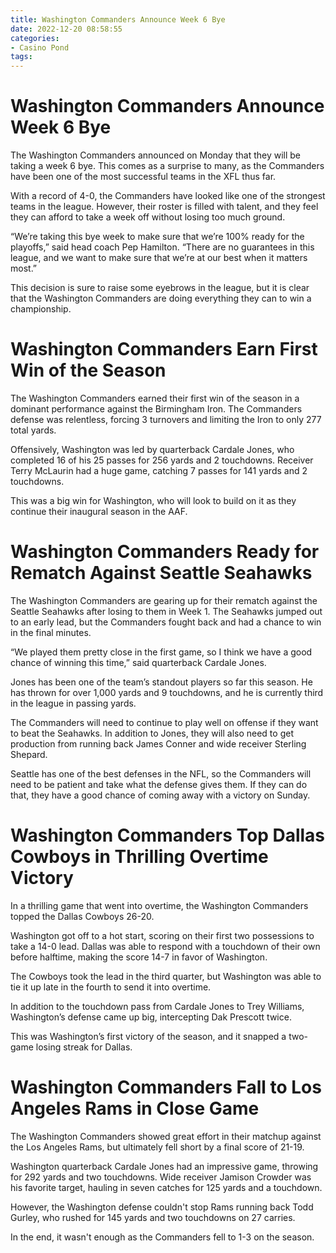 ```yaml
---
title: Washington Commanders Announce Week 6 Bye
date: 2022-12-20 08:58:55
categories:
- Casino Pond
tags:
---
```



#  Washington Commanders Announce Week 6 Bye

The Washington Commanders announced on Monday that they will be taking a week 6 bye. This comes as a surprise to many, as the Commanders have been one of the most successful teams in the XFL thus far.

With a record of 4-0, the Commanders have looked like one of the strongest teams in the league. However, their roster is filled with talent, and they feel they can afford to take a week off without losing too much ground.

“We’re taking this bye week to make sure that we’re 100% ready for the playoffs,” said head coach Pep Hamilton. “There are no guarantees in this league, and we want to make sure that we’re at our best when it matters most.”

This decision is sure to raise some eyebrows in the league, but it is clear that the Washington Commanders are doing everything they can to win a championship.

#  Washington Commanders Earn First Win of the Season

The Washington Commanders earned their first win of the season in a dominant performance against the Birmingham Iron. The Commanders defense was relentless, forcing 3 turnovers and limiting the Iron to only 277 total yards.

Offensively, Washington was led by quarterback Cardale Jones, who completed 16 of his 25 passes for 256 yards and 2 touchdowns. Receiver Terry McLaurin had a huge game, catching 7 passes for 141 yards and 2 touchdowns.

This was a big win for Washington, who will look to build on it as they continue their inaugural season in the AAF.

#  Washington Commanders Ready for Rematch Against Seattle Seahawks

The Washington Commanders are gearing up for their rematch against the Seattle Seahawks after losing to them in Week 1. The Seahawks jumped out to an early lead, but the Commanders fought back and had a chance to win in the final minutes.

“We played them pretty close in the first game, so I think we have a good chance of winning this time,” said quarterback Cardale Jones.

Jones has been one of the team’s standout players so far this season. He has thrown for over 1,000 yards and 9 touchdowns, and he is currently third in the league in passing yards.

The Commanders will need to continue to play well on offense if they want to beat the Seahawks. In addition to Jones, they will also need to get production from running back James Conner and wide receiver Sterling Shepard.

Seattle has one of the best defenses in the NFL, so the Commanders will need to be patient and take what the defense gives them. If they can do that, they have a good chance of coming away with a victory on Sunday.

#  Washington Commanders Top Dallas Cowboys in Thrilling Overtime Victory

In a thrilling game that went into overtime, the Washington Commanders topped the Dallas Cowboys 26-20.

Washington got off to a hot start, scoring on their first two possessions to take a 14-0 lead. Dallas was able to respond with a touchdown of their own before halftime, making the score 14-7 in favor of Washington.

The Cowboys took the lead in the third quarter, but Washington was able to tie it up late in the fourth to send it into overtime.

In addition to the touchdown pass from Cardale Jones to Trey Williams, Washington’s defense came up big, intercepting Dak Prescott twice.

This was Washington’s first victory of the season, and it snapped a two-game losing streak for Dallas.

#  Washington Commanders Fall to Los Angeles Rams in Close Game

The Washington Commanders showed great effort in their matchup against the Los Angeles Rams, but ultimately fell short by a final score of 21-19.

Washington quarterback Cardale Jones had an impressive game, throwing for 292 yards and two touchdowns. Wide receiver Jamison Crowder was his favorite target, hauling in seven catches for 125 yards and a touchdown.

However, the Washington defense couldn't stop Rams running back Todd Gurley, who rushed for 145 yards and two touchdowns on 27 carries.

In the end, it wasn't enough as the Commanders fell to 1-3 on the season.